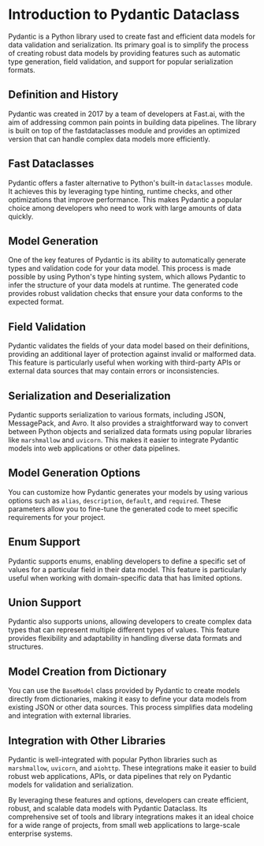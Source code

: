 **Introduction to Pydantic Dataclass**
=====================================

Pydantic is a Python library used to create fast and efficient data models for data validation and serialization. Its primary goal is to simplify the process of creating robust data models by providing features such as automatic type generation, field validation, and support for popular serialization formats.

**Definition and History**
------------------------

Pydantic was created in 2017 by a team of developers at Fast.ai, with the aim of addressing common pain points in building data pipelines. The library is built on top of the fastdataclasses module and provides an optimized version that can handle complex data models more efficiently.

**Fast Dataclasses**
------------------

Pydantic offers a faster alternative to Python's built-in `dataclasses` module. It achieves this by leveraging type hinting, runtime checks, and other optimizations that improve performance. This makes Pydantic a popular choice among developers who need to work with large amounts of data quickly.

**Model Generation**
--------------------

One of the key features of Pydantic is its ability to automatically generate types and validation code for your data model. This process is made possible by using Python's type hinting system, which allows Pydantic to infer the structure of your data models at runtime. The generated code provides robust validation checks that ensure your data conforms to the expected format.

**Field Validation**
--------------------

Pydantic validates the fields of your data model based on their definitions, providing an additional layer of protection against invalid or malformed data. This feature is particularly useful when working with third-party APIs or external data sources that may contain errors or inconsistencies.

**Serialization and Deserialization**
--------------------------------------

Pydantic supports serialization to various formats, including JSON, MessagePack, and Avro. It also provides a straightforward way to convert between Python objects and serialized data formats using popular libraries like `marshmallow` and `uvicorn`. This makes it easier to integrate Pydantic models into web applications or other data pipelines.

**Model Generation Options**
-----------------------------

You can customize how Pydantic generates your models by using various options such as `alias`, `description`, `default`, and `required`. These parameters allow you to fine-tune the generated code to meet specific requirements for your project.

**Enum Support**
-----------------

Pydantic supports enums, enabling developers to define a specific set of values for a particular field in their data model. This feature is particularly useful when working with domain-specific data that has limited options.

**Union Support**
----------------

Pydantic also supports unions, allowing developers to create complex data types that can represent multiple different types of values. This feature provides flexibility and adaptability in handling diverse data formats and structures.

**Model Creation from Dictionary**
-----------------------------------

You can use the `BaseModel` class provided by Pydantic to create models directly from dictionaries, making it easy to define your data models from existing JSON or other data sources. This process simplifies data modeling and integration with external libraries.

**Integration with Other Libraries**
--------------------------------------

Pydantic is well-integrated with popular Python libraries such as `marshmallow`, `uvicorn`, and `aiohttp`. These integrations make it easier to build robust web applications, APIs, or data pipelines that rely on Pydantic models for validation and serialization.

By leveraging these features and options, developers can create efficient, robust, and scalable data models with Pydantic Dataclass. Its comprehensive set of tools and library integrations makes it an ideal choice for a wide range of projects, from small web applications to large-scale enterprise systems.
